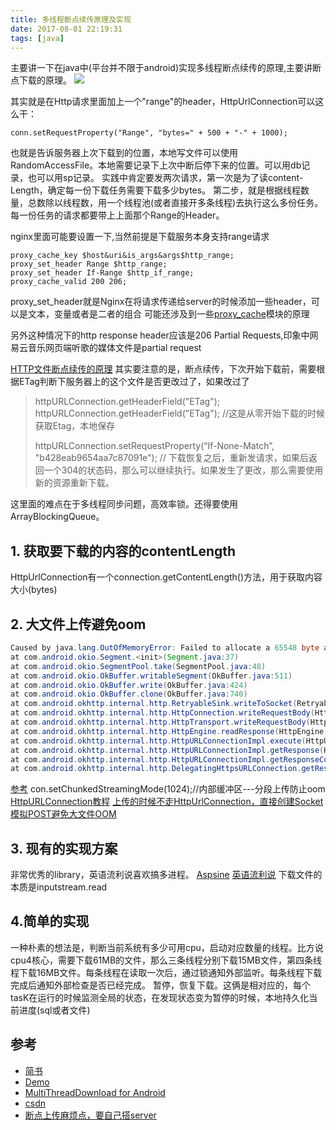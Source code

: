 ```yaml
---
title: 多线程断点续传原理及实现
date: 2017-08-01 22:19:31
tags: [java]
---
```


主要讲一下在java中(平台并不限于android)实现多线程断点续传的原理,主要讲断点下载的原理。
![](https://www.haldir66.ga/static/imgs/4b52d8db2e9d86b95c730af1db127a81.jpg)
<!--more-->


其实就是在Http请求里面加上一个"range"的header，HttpUrlConnection可以这么干：

`conn.setRequestProperty("Range", "bytes=" + 500 + "-" + 1000);`

也就是告诉服务器上次下载到的位置，本地写文件可以使用RandomAccessFile。本地需要记录下上次中断后停下来的位置。可以用db记录，也可以用sp记录。
实践中肯定要发两次请求，第一次是为了读content-Length，确定每一份下载任务需要下载多少bytes。
第二步，就是根据线程数量，总数除以线程数，用一个线程池(或者直接开多条线程)去执行这么多份任务。每一份任务的请求都要带上上面那个Range的Header。


nginx里面可能要设置一下,当然前提是下载服务本身支持range请求
```nginx
proxy_cache_key $host&uri&is_args&args$http_range;
proxy_set_header Range $http_range;
proxy_set_header If-Range $http_if_range;
proxy_cache_valid 200 206; 
```
proxy_set_header就是Nginx在将请求传递给server的时候添加一些header，可以是文本，变量或者是二者的组合
可能还涉及到一些[proxy_cache](https://blog.csdn.net/dengjiexian123/article/details/53386586)模块的原理

另外这种情况下的http response header应该是206 Partial Requests,印象中网易云音乐网页端听歌的媒体文件是partial request


[HTTP文件断点续传的原理](http://www.cnblogs.com/Creator/p/5490929.html)
其实要注意的是，断点续传，下次开始下载前，需要根据ETag判断下服务器上的这个文件是否更改过了，如果改过了
>  httpURLConnection.getHeaderField("ETag");
>  httpURLConnection.getHeaderField("ETag"); //这是从零开始下载的时候获取Etag，本地保存
>
> httpURLConnection.setRequestProperty(“If-None-Match”, "b428eab9654aa7c87091e"); // 下载恢复之后，重新发请求，如果后返回一个304的状态码，那么可以继续执行。如果发生了更改，那么需要使用新的资源重新下载。


这里面的难点在于多线程同步问题，高效率锁。还得要使用ArrayBlockingQueue。

## 1. 获取要下载的内容的contentLength
HttpUrlConnection有一个connection.getContentLength()方法，用于获取内容大小(bytes)


## 2. 大文件上传避免oom
```java
Caused by java.lang.OutOfMemoryError: Failed to allocate a 65548 byte allocation with 32012 free bytes and 31KB until OOM
at com.android.okio.Segment.<init>(Segment.java:37)
at com.android.okio.SegmentPool.take(SegmentPool.java:48)
at com.android.okio.OkBuffer.writableSegment(OkBuffer.java:511)
at com.android.okio.OkBuffer.write(OkBuffer.java:424)
at com.android.okio.OkBuffer.clone(OkBuffer.java:740)
at com.android.okhttp.internal.http.RetryableSink.writeToSocket(RetryableSink.java:77)
at com.android.okhttp.internal.http.HttpConnection.writeRequestBody(HttpConnection.java:263)
at com.android.okhttp.internal.http.HttpTransport.writeRequestBody(HttpTransport.java:84)
at com.android.okhttp.internal.http.HttpEngine.readResponse(HttpEngine.java:790)
at com.android.okhttp.internal.http.HttpURLConnectionImpl.execute(HttpURLConnectionImpl.java:405)
at com.android.okhttp.internal.http.HttpURLConnectionImpl.getResponse(HttpURLConnectionImpl.java:349)
at com.android.okhttp.internal.http.HttpURLConnectionImpl.getResponseCode(HttpURLConnectionImpl.java:517)
at com.android.okhttp.internal.http.DelegatingHttpsURLConnection.getResponseCode(DelegatingHttpsURLConnection.java:105)
```

[参考](http://blog.sina.com.cn/s/blog_bfdb961b0101mkbo.html) con.setChunkedStreamingMode(1024);//内部缓冲区---分段上传防止oom
[HttpURLConnection教程](http://www.cnblogs.com/begin1949/p/5060802.html)
[上传的时候不走HttpUrlConnection，直接创建Socket模拟POST避免大文件OOM](http://blog.csdn.net/lmj623565791/article/details/23781773)

## 3. 现有的实现方案
非常优秀的library，英语流利说喜欢搞多进程。
[Aspsine](https://github.com/Aspsine/MultiThreadDownload)
[英语流利说](https://github.com/lingochamp/FileDownloader)
下载文件的本质是inputstream.read

## 4.简单的实现
一种朴素的想法是，判断当前系统有多少可用cpu，启动对应数量的线程。比方说cpu4核心，需要下载61MB的文件，那么三条线程分别下载15MB文件，第四条线程下载16MB文件。每条线程在读取一次后，通过锁通知外部监听。每条线程下载完成后通知外部检查是否已经完成。
暂停，恢复下载。这俩是相对应的，每个tasK在运行的时候监测全局的状态，在发现状态变为暂停的时候，本地持久化当前进度(sql或者文件)


## 参考
- [简书](http://www.jianshu.com/p/2b82db0a5181)
- [Demo](https://github.com/AriaLyy/Aria)
- [MultiThreadDownload for Android](https://github.com/Aspsine/MultiThreadDownload)
- [csdn](http://blog.csdn.net/zhaokaiqiang1992/article/details/43939279)
- [断点上传麻烦点，要自己搭server](http://blog.csdn.net/chenrunhua/article/details/50113993)
